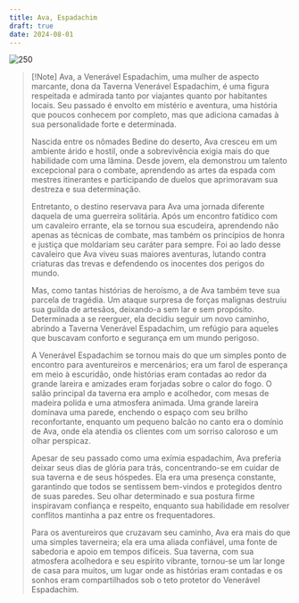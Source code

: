 ```yaml
---
title: Ava, Espadachim
draft: true
date: 2024-08-01
---
```

![250](https://i.pinimg.com/564x/f1/7b/59/f17b59889dd6b037146b1ffdfd462848.jpg)


> [!Note] Ava, a Venerável Espadachim, 
>  uma mulher de aspecto marcante, dona da Taverna Venerável Espadachim, é uma figura respeitada e admirada tanto por viajantes quanto por habitantes locais. Seu passado é envolto em mistério e aventura, uma história que poucos conhecem por completo, mas que adiciona camadas à sua personalidade forte e determinada.
> 
> Nascida entre os nômades Bedine do deserto, Ava cresceu em um ambiente árido e hostil, onde a sobrevivência exigia mais do que habilidade com uma lâmina. Desde jovem, ela demonstrou um talento excepcional para o combate, aprendendo as artes da espada com mestres itinerantes e participando de duelos que aprimoravam sua destreza e sua determinação.
> 
> Entretanto, o destino reservava para Ava uma jornada diferente daquela de uma guerreira solitária. Após um encontro fatídico com um cavaleiro errante, ela se tornou sua escudeira, aprendendo não apenas as técnicas de combate, mas também os princípios de honra e justiça que moldariam seu caráter para sempre. Foi ao lado desse cavaleiro que Ava viveu suas maiores aventuras, lutando contra criaturas das trevas e defendendo os inocentes dos perigos do mundo.
> 
> Mas, como tantas histórias de heroísmo, a de Ava também teve sua parcela de tragédia. Um ataque surpresa de forças malignas destruiu sua guilda de artesãos, deixando-a sem lar e sem propósito. Determinada a se reerguer, ela decidiu seguir um novo caminho, abrindo a Taverna Venerável Espadachim, um refúgio para aqueles que buscavam conforto e segurança em um mundo perigoso.
> 
> A Venerável Espadachim se tornou mais do que um simples ponto de encontro para aventureiros e mercenários; era um farol de esperança em meio à escuridão, onde histórias eram contadas ao redor da grande lareira e amizades eram forjadas sobre o calor do fogo. O salão principal da taverna era amplo e acolhedor, com mesas de madeira polida e uma atmosfera animada. Uma grande lareira dominava uma parede, enchendo o espaço com seu brilho reconfortante, enquanto um pequeno balcão no canto era o domínio de Ava, onde ela atendia os clientes com um sorriso caloroso e um olhar perspicaz.
> 
> Apesar de seu passado como uma exímia espadachim, Ava preferia deixar seus dias de glória para trás, concentrando-se em cuidar de sua taverna e de seus hóspedes. Ela era uma presença constante, garantindo que todos se sentissem bem-vindos e protegidos dentro de suas paredes. Seu olhar determinado e sua postura firme inspiravam confiança e respeito, enquanto sua habilidade em resolver conflitos mantinha a paz entre os frequentadores.
> 
> Para os aventureiros que cruzavam seu caminho, Ava era mais do que uma simples taverneira; ela era uma aliada confiável, uma fonte de sabedoria e apoio em tempos difíceis. Sua taverna, com sua atmosfera acolhedora e seu espírito vibrante, tornou-se um lar longe de casa para muitos, um lugar onde as histórias eram contadas e os sonhos eram compartilhados sob o teto protetor do Venerável Espadachim.





